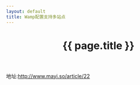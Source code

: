 ```yaml
---
layout: default
title: Wamp配置支持多站点
---
```


<header class="header">
	<h1>{{ page.title }}</h1>
</header>
<!-- /header -->

<section class="g-content">
	<div class="m-list">
		<p>
			地址:<a href="http://www.mayi.so/article/22" target="_blank">http://www.mayi.so/article/22</a>
		</p>
	</div>
</section>